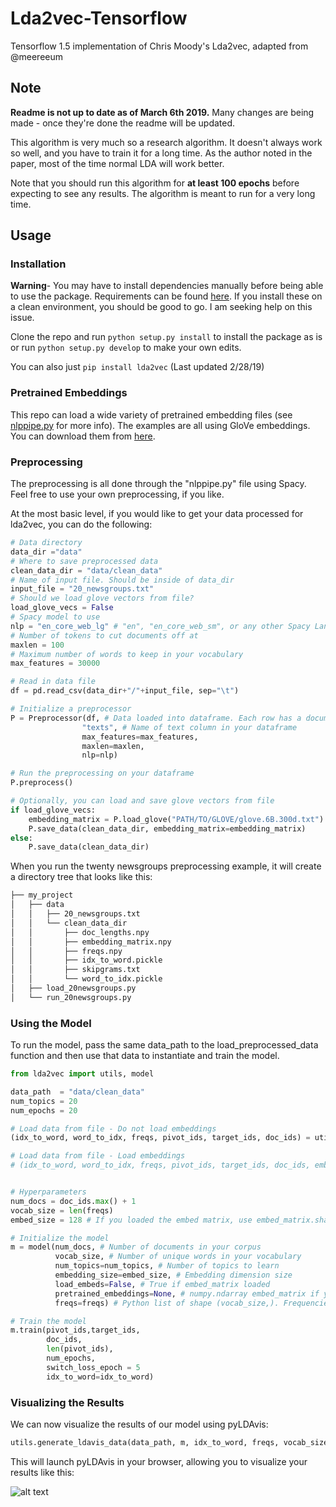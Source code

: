# Lda2vec-Tensorflow
Tensorflow 1.5 implementation of Chris Moody's Lda2vec, adapted from @meereeum

## Note
**Readme is not up to date as of March 6th 2019.** Many changes are being made - once they're done the readme will be updated.

This algorithm is very much so a research algorithm. It doesn't always work so well, and you have to train it for a long time. As the author noted in the paper, most of the time normal LDA will work better.

Note that you should run this algorithm for **at least 100 epochs** before expecting to see any results. The algorithm is meant to run for a very long time. 

## Usage
### Installation
**Warning**- You may have to install dependencies manually before being able to use the package. Requirements can be found [here](https://github.com/nateraw/Lda2vec-Tensorflow/issues/27). If you install these on a clean environment, you should be good to go. I am seeking help on this issue.

Clone the repo and run `python setup.py install` to install the package as is or run `python setup.py develop` to make your own edits. 

You can also just `pip install lda2vec` (Last updated 2/28/19)

### Pretrained Embeddings
This repo can load a wide variety of pretrained embedding files (see [nlppipe.py](https://github.com/nateraw/Lda2vec-Tensorflow/blob/5d399a3f21dd3e9a2e84a6220d5f9e3147a3591b/lda2vec/nlppipe.py#L115) for more info). The examples are all using GloVe embeddings. You can download them from [here](https://github.com/stanfordnlp/GloVe). 

### Preprocessing

The preprocessing is all done through the "nlppipe.py" file using Spacy. Feel free to use your own preprocessing, if you like.

At the most basic level, if you would like to get your data processed for lda2vec,
you can do the following:

```python
# Data directory
data_dir ="data"
# Where to save preprocessed data
clean_data_dir = "data/clean_data"
# Name of input file. Should be inside of data_dir
input_file = "20_newsgroups.txt"
# Should we load glove vectors from file?
load_glove_vecs = False
# Spacy model to use
nlp = "en_core_web_lg" # "en", "en_core_web_sm", or any other Spacy Language model you have
# Number of tokens to cut documents off at
maxlen = 100
# Maximum number of words to keep in your vocabulary
max_features = 30000

# Read in data file
df = pd.read_csv(data_dir+"/"+input_file, sep="\t")

# Initialize a preprocessor
P = Preprocessor(df, # Data loaded into dataframe. Each row has a document.
                "texts", # Name of text column in your dataframe
                max_features=max_features,
                maxlen=maxlen,
                nlp=nlp)

# Run the preprocessing on your dataframe
P.preprocess()

# Optionally, you can load and save glove vectors from file
if load_glove_vecs:
    embedding_matrix = P.load_glove("PATH/TO/GLOVE/glove.6B.300d.txt")
    P.save_data(clean_data_dir, embedding_matrix=embedding_matrix)
else:
    P.save_data(clean_data_dir)
```

When you run the twenty newsgroups preprocessing example, it will create a directory tree that looks like this:
```bash
├── my_project
│   ├── data
│   │   ├── 20_newsgroups.txt
│   │   └── clean_data_dir
│   │       ├── doc_lengths.npy
│   │       ├── embedding_matrix.npy
│   │       ├── freqs.npy
│   │       ├── idx_to_word.pickle
│   │       ├── skipgrams.txt
│   │       └── word_to_idx.pickle
│   ├── load_20newsgroups.py
│   └── run_20newsgroups.py
```

### Using the Model

To run the model, pass the same data_path to the
load_preprocessed_data function and then use that data to instantiate and train the model.

```python
from lda2vec import utils, model

data_path  = "data/clean_data"
num_topics = 20
num_epochs = 20

# Load data from file - Do not load embeddings
(idx_to_word, word_to_idx, freqs, pivot_ids, target_ids, doc_ids) = utils.load_preprocessed_data(data_path)

# Load data from file - Load embeddings
# (idx_to_word, word_to_idx, freqs, pivot_ids, target_ids, doc_ids, embed_matrix) = utils.load_preprocessed_data(data_path, load_embed_matrix=True)


# Hyperparameters
num_docs = doc_ids.max() + 1
vocab_size = len(freqs)
embed_size = 128 # If you loaded the embed matrix, use embed_matrix.shape[1]

# Initialize the model
m = model(num_docs, # Number of documents in your corpus
          vocab_size, # Number of unique words in your vocabulary
          num_topics=num_topics, # Number of topics to learn
          embedding_size=embed_size, # Embedding dimension size
          load_embeds=False, # True if embed_matrix loaded
          pretrained_embeddings=None, # numpy.ndarray embed_matrix if you loaded it
          freqs=freqs) # Python list of shape (vocab_size,). Frequencies of each token, same order as embed matrix mappings.

# Train the model
m.train(pivot_ids,target_ids,
        doc_ids,
        len(pivot_ids),
        num_epochs,
        switch_loss_epoch = 5
        idx_to_word=idx_to_word)
```

### Visualizing the Results
We can now visualize the results of our model using pyLDAvis:
```python
utils.generate_ldavis_data(data_path, m, idx_to_word, freqs, vocab_size)
```
This will launch pyLDAvis in your browser, allowing you to visualize your results like this:

![alt text](https://github.com/nateraw/Lda2vec-Tensorflow/blob/master/pyLDAvis_results.png)
